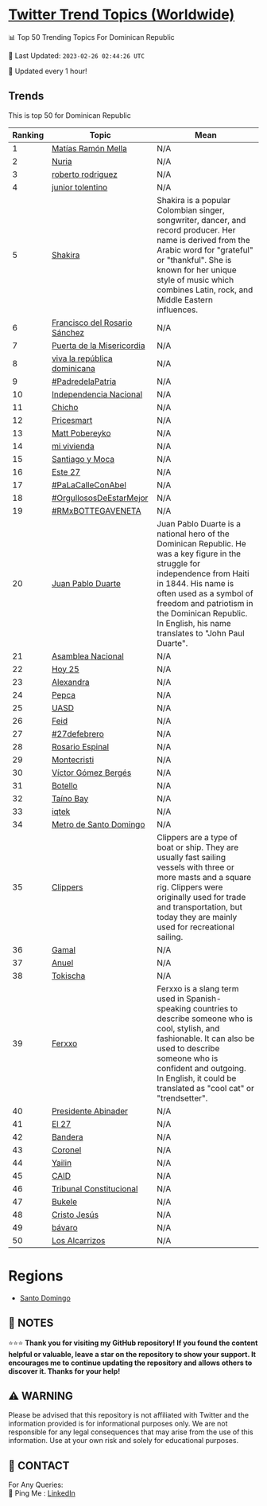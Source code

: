 [Twitter Trend Topics (Worldwide)](https://github.com/ErcinDedeoglu/Twitter-Trend-Topics)
==========


📊 Top 50 Trending Topics For Dominican Republic

📆 Last Updated: `2023-02-26 02:44:26 UTC`

🔧 Updated every 1 hour!


## Trends

This is top 50 for Dominican Republic

| Ranking | Topic | Mean |
| ------- | ------------ | ------------ |
| 1 | [Matías Ramón Mella](http://twitter.com/search?q=Mat%c3%adas+Ram%c3%b3n+Mella) | N/A |
| 2 | [Nuria](http://twitter.com/search?q=Nuria) | N/A |
| 3 | [roberto rodriguez](http://twitter.com/search?q=roberto+rodriguez) | N/A |
| 4 | [junior tolentino](http://twitter.com/search?q=junior+tolentino) | N/A |
| 5 | [Shakira](http://twitter.com/search?q=Shakira) | Shakira is a popular Colombian singer, songwriter, dancer, and record producer. Her name is derived from the Arabic word for "grateful" or "thankful". She is known for her unique style of music which combines Latin, rock, and Middle Eastern influences. |
| 6 | [Francisco del Rosario Sánchez](http://twitter.com/search?q=Francisco+del+Rosario+S%c3%a1nchez) | N/A |
| 7 | [Puerta de la Misericordia](http://twitter.com/search?q=Puerta+de+la+Misericordia) | N/A |
| 8 | [viva la república dominicana](http://twitter.com/search?q=viva+la+rep%c3%bablica+dominicana) | N/A |
| 9 | [#PadredelaPatria](http://twitter.com/search?q=%23PadredelaPatria) | N/A |
| 10 | [Independencia Nacional](http://twitter.com/search?q=Independencia+Nacional) | N/A |
| 11 | [Chicho](http://twitter.com/search?q=Chicho) | N/A |
| 12 | [Pricesmart](http://twitter.com/search?q=Pricesmart) | N/A |
| 13 | [Matt Pobereyko](http://twitter.com/search?q=Matt+Pobereyko) | N/A |
| 14 | [mi vivienda](http://twitter.com/search?q=mi+vivienda) | N/A |
| 15 | [Santiago y Moca](http://twitter.com/search?q=Santiago+y+Moca) | N/A |
| 16 | [Este 27](http://twitter.com/search?q=Este+27) | N/A |
| 17 | [#PaLaCalleConAbel](http://twitter.com/search?q=%23PaLaCalleConAbel) | N/A |
| 18 | [#OrgullososDeEstarMejor](http://twitter.com/search?q=%23OrgullososDeEstarMejor) | N/A |
| 19 | [#RMxBOTTEGAVENETA](http://twitter.com/search?q=%23RMxBOTTEGAVENETA) | N/A |
| 20 | [Juan Pablo Duarte](http://twitter.com/search?q=Juan+Pablo+Duarte) | Juan Pablo Duarte is a national hero of the Dominican Republic. He was a key figure in the struggle for independence from Haiti in 1844. His name is often used as a symbol of freedom and patriotism in the Dominican Republic. In English, his name translates to "John Paul Duarte". |
| 21 | [Asamblea Nacional](http://twitter.com/search?q=Asamblea+Nacional) | N/A |
| 22 | [Hoy 25](http://twitter.com/search?q=Hoy+25) | N/A |
| 23 | [Alexandra](http://twitter.com/search?q=Alexandra) | N/A |
| 24 | [Pepca](http://twitter.com/search?q=Pepca) | N/A |
| 25 | [UASD](http://twitter.com/search?q=UASD) | N/A |
| 26 | [Feid](http://twitter.com/search?q=Feid) | N/A |
| 27 | [#27defebrero](http://twitter.com/search?q=%2327defebrero) | N/A |
| 28 | [Rosario Espinal](http://twitter.com/search?q=Rosario+Espinal) | N/A |
| 29 | [Montecristi](http://twitter.com/search?q=Montecristi) | N/A |
| 30 | [Víctor Gómez Bergés](http://twitter.com/search?q=V%c3%adctor+G%c3%b3mez+Berg%c3%a9s) | N/A |
| 31 | [Botello](http://twitter.com/search?q=Botello) | N/A |
| 32 | [Taíno Bay](http://twitter.com/search?q=Ta%c3%adno+Bay) | N/A |
| 33 | [iqtek](http://twitter.com/search?q=iqtek) | N/A |
| 34 | [Metro de Santo Domingo](http://twitter.com/search?q=Metro+de+Santo+Domingo) | N/A |
| 35 | [Clippers](http://twitter.com/search?q=Clippers) | Clippers are a type of boat or ship. They are usually fast sailing vessels with three or more masts and a square rig. Clippers were originally used for trade and transportation, but today they are mainly used for recreational sailing. |
| 36 | [Gamal](http://twitter.com/search?q=Gamal) | N/A |
| 37 | [Anuel](http://twitter.com/search?q=Anuel) | N/A |
| 38 | [Tokischa](http://twitter.com/search?q=Tokischa) | N/A |
| 39 | [Ferxxo](http://twitter.com/search?q=Ferxxo) | Ferxxo is a slang term used in Spanish-speaking countries to describe someone who is cool, stylish, and fashionable. It can also be used to describe someone who is confident and outgoing. In English, it could be translated as "cool cat" or "trendsetter". |
| 40 | [Presidente Abinader](http://twitter.com/search?q=Presidente+Abinader) | N/A |
| 41 | [El 27](http://twitter.com/search?q=El+27) | N/A |
| 42 | [Bandera](http://twitter.com/search?q=Bandera) | N/A |
| 43 | [Coronel](http://twitter.com/search?q=Coronel) | N/A |
| 44 | [Yailin](http://twitter.com/search?q=Yailin) | N/A |
| 45 | [CAID](http://twitter.com/search?q=CAID) | N/A |
| 46 | [Tribunal Constitucional](http://twitter.com/search?q=Tribunal+Constitucional) | N/A |
| 47 | [Bukele](http://twitter.com/search?q=Bukele) | N/A |
| 48 | [Cristo Jesús](http://twitter.com/search?q=Cristo+Jes%c3%bas) | N/A |
| 49 | [bávaro](http://twitter.com/search?q=b%c3%a1varo) | N/A |
| 50 | [Los Alcarrizos](http://twitter.com/search?q=Los+Alcarrizos) | N/A |



# Regions

* [Santo Domingo](</Dominican Republic/Santo Domingo.md>)



## 📝 NOTES

⭐⭐⭐ **Thank you for visiting my GitHub repository! If you found the content helpful or valuable, leave a star on the repository to show your support. It encourages me to continue updating the repository and allows others to discover it. Thanks for your help!**


## ⚠️ WARNING

Please be advised that this repository is not affiliated with Twitter and the information provided is for informational purposes only. We are not responsible for any legal consequences that may arise from the use of this information. Use at your own risk and solely for educational purposes.


## 📨 CONTACT

 For Any Queries:  
            🏓 Ping Me : [LinkedIn](https://www.linkedin.com/in/ercindedeoglu/)
